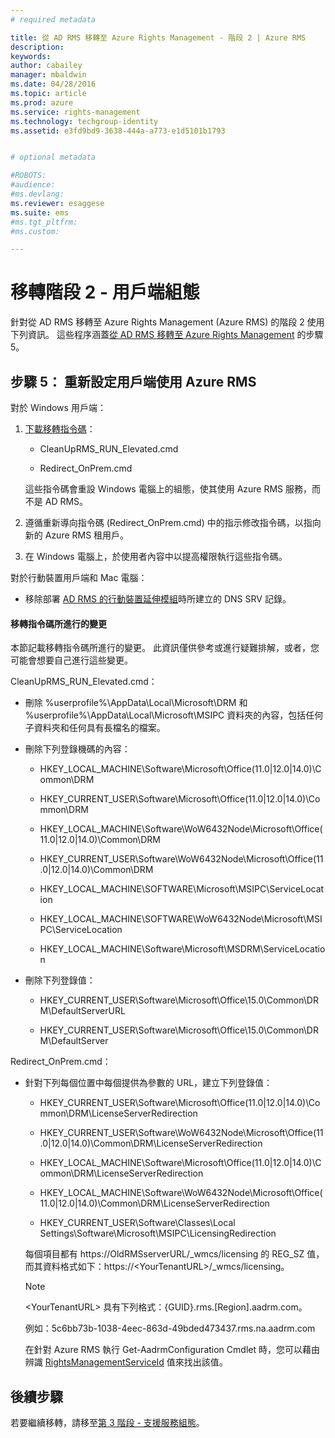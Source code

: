 ```yaml
---
# required metadata

title: 從 AD RMS 移轉至 Azure Rights Management - 階段 2 | Azure RMS
description:
keywords:
author: cabailey
manager: mbaldwin
ms.date: 04/28/2016
ms.topic: article
ms.prod: azure
ms.service: rights-management
ms.technology: techgroup-identity
ms.assetid: e3fd9bd9-3638-444a-a773-e1d5101b1793


# optional metadata

#ROBOTS:
#audience:
#ms.devlang:
ms.reviewer: esaggese
ms.suite: ems
#ms.tgt_pltfrm:
#ms.custom:

---
```

# 移轉階段 2 - 用戶端組態
針對從 AD RMS 移轉至 Azure Rights Management (Azure RMS) 的階段 2 使用下列資訊。 這些程序涵蓋[從 AD RMS 移轉至 Azure Rights Management](migrate-from-ad-rms-to-azure-rms.md) 的步驟 5。


## 步驟 5： 重新設定用戶端使用 Azure RMS
對於 Windows 用戶端：

1.  [下載移轉指令碼](http://go.microsoft.com/fwlink/?LinkId=524619)：

    -   CleanUpRMS_RUN_Elevated.cmd

    -   Redirect_OnPrem.cmd

    這些指令碼會重設 Windows 電腦上的組態，使其使用 Azure RMS 服務，而不是 AD RMS。

2.  遵循重新導向指令碼 (Redirect_OnPrem.cmd) 中的指示修改指令碼，以指向新的 Azure RMS 租用戶。

3.  在 Windows 電腦上，於使用者內容中以提高權限執行這些指令碼。

對於行動裝置用戶端和 Mac 電腦：

-   移除部署 [AD RMS 的行動裝置延伸模組](http://technet.microsoft.com/library/dn673574.aspx)時所建立的 DNS SRV 記錄。

#### 移轉指令碼所進行的變更
本節記載移轉指令碼所進行的變更。 此資訊僅供參考或進行疑難排解，或者，您可能會想要自己進行這些變更。

CleanUpRMS_RUN_Elevated.cmd：

-   刪除 %userprofile%\AppData\Local\Microsoft\DRM 和 %userprofile%\AppData\Local\Microsoft\MSIPC 資料夾的內容，包括任何子資料夾和任何具有長檔名的檔案。

-   刪除下列登錄機碼的內容：

    -   HKEY_LOCAL_MACHINE\Software\Microsoft\Office\(11.0|12.0|14.0)\Common\DRM

    -   HKEY_CURRENT_USER\Software\Microsoft\Office\(11.0|12.0|14.0)\Common\DRM

    -   HKEY_LOCAL_MACHINE\Software\WoW6432Node\Microsoft\Office\(11.0|12.0|14.0)\Common\DRM

    -   HKEY_CURRENT_USER\Software\WoW6432Node\Microsoft\Office\(11.0|12.0|14.0)\Common\DRM

    -   HKEY_LOCAL_MACHINE\SOFTWARE\Microsoft\MSIPC\ServiceLocation

    -   HKEY_LOCAL_MACHINE\SOFTWARE\WoW6432Node\Microsoft\MSIPC\ServiceLocation

    -   HKEY_LOCAL_MACHINE\Software\Microsoft\MSDRM\ServiceLocation

-   刪除下列登錄值：

    -   HKEY_CURRENT_USER\Software\Microsoft\Office\15.0\Common\DRM\DefaultServerURL

    -   HKEY_CURRENT_USER\Software\Microsoft\Office\15.0\Common\DRM\DefaultServer

Redirect_OnPrem.cmd：

-   針對下列每個位置中每個提供為參數的 URL，建立下列登錄值：

    -   HKEY_CURRENT_USER\Software\Microsoft\Office\(11.0|12.0|14.0)\Common\DRM\LicenseServerRedirection

    -   HKEY_CURRENT_USER\Software\WoW6432Node\Microsoft\Office\(11.0|12.0|14.0)\Common\DRM\LicenseServerRedirection

    -   HKEY_LOCAL_MACHINE\Software\Microsoft\Office\(11.0|12.0|14.0)\Common\DRM\LicenseServerRedirection

    -   HKEY_LOCAL_MACHINE\Software\WoW6432Node\Microsoft\Office\(11.0|12.0|14.0)\Common\DRM\LicenseServerRedirection

    -   HKEY_CURRENT_USER\Software\Classes\Local Settings\Software\Microsoft\MSIPC\LicensingRedirection

    每個項目都有 https://OldRMSserverURL/_wmcs/licensing 的 REG_SZ 值，而其資料格式如下：https://&lt;YourTenantURL&gt;/_wmcs/licensing。

    > [!NOTE]
    > &lt;YourTenantURL&gt; 具有下列格式：{GUID}.rms.[Region].aadrm.com。
    > 
    > 例如：5c6bb73b-1038-4eec-863d-49bded473437.rms.na.aadrm.com
    > 
    > 在針對 Azure RMS 執行 Get-AadrmConfiguration Cmdlet 時，您可以藉由辨識 [RightsManagementServiceId](http://msdn.microsoft.com/library/windowsazure/dn629410.aspx) 值來找出該值。


## 後續步驟
若要繼續移轉，請移至[第 3 階段 - 支援服務組態](migrate-from-ad-rms-phase3.md)。

<!--HONumber=Apr16_HO3-->


